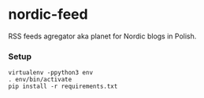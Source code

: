 # nordic-feed
RSS feeds agregator aka planet for Nordic blogs in Polish.

### Setup

```
virtualenv -ppython3 env
. env/bin/activate
pip install -r requirements.txt
```
